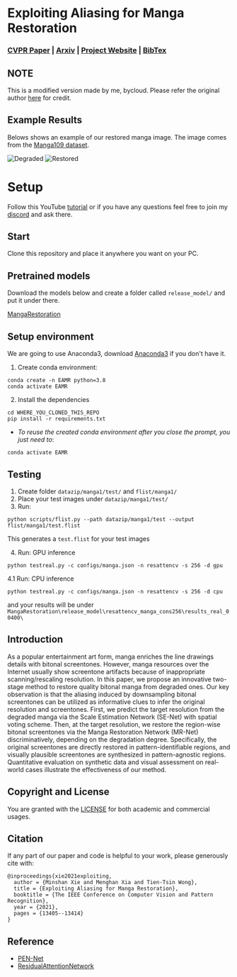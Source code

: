 # Exploiting Aliasing for Manga Restoration
### [CVPR Paper](https://openaccess.thecvf.com/content/CVPR2021/html/Xie_Exploiting_Aliasing_for_Manga_Restoration_CVPR_2021_paper.html) | [Arxiv](https://arxiv.org/abs/2105.06830) | [Project Website](http://www.cse.cuhk.edu.hk/~ttwong/papers/mangarestore/mangarestore.html) | [BibTex](#citation) 

## NOTE
This is a modified version made by me, bycloud. Please refer the original author [here](https://github.com/msxie92/MangaRestoration) for credit.
<!-- ------------------------------------------------------------------------------ -->
## Example Results 
Belows shows an example of our restored manga image. The image comes from the [Manga109 dataset](http://www.manga109.org/en/).

![Degraded](examples/Akuhamu_020.jpg)
![Restored](examples/Akuhamu_020_SR.png)
<!-- -------------------------------------------------------- -->

# Setup
Follow this YouTube [tutorial](https://youtu.be/uCTa4NUSwBs) or if you have any questions feel free to join my [discord](https://discord.gg/sE8R7e45MV) and ask there.

<!-- -------------------------------------------------------- -->
## Start
Clone this repository and place it anywhere you want on your PC.

<!-- ------------------------------------------------------------------- -->
## Pretrained models
Download the models below and create a folder called `release_model/` and put it under there.

[MangaRestoration](https://drive.google.com/file/d/1sazt7jlvfR6KEjOp9Tq2GpjMe04uRgtn/view?usp=sharing) 

<!-- -------------------------------------------------------- -->
## Setup environment
We are going to use Anaconda3, download [Anaconda3](https://www.anaconda.com/products/individual) if you don't have it.  

1. Create conda environment:
```
conda create -n EAMR python=3.8
conda activate EAMR
```
2. Install the dependencies
```
cd WHERE_YOU_CLONED_THIS_REPO
pip install -r requirements.txt
```
- *To reuse the created conda environment after you close the prompt, you just need to*:
```
conda activate EAMR
```
<!-- -------------------------------------------------------- -->
## Testing
 1. Create folder `datazip/manga1/test/` and `flist/manga1/`
 2. Place your test images under `datazip/manga1/test/`
 3. Run:
```
python scripts/flist.py --path datazip/manga1/test --output flist/manga1/test.flist
```
This generates a `test.flist` for your test images

 4. Run: GPU inference
```
python testreal.py -c configs/manga.json -n resattencv -s 256 -d gpu
```
4.1 Run: CPU inference
```
python testreal.py -c configs/manga.json -n resattencv -s 256 -d cpu
```
and your results will be under `MangaRestoration\release_model\resattencv_manga_cons256\results_real_00400\`

<!-- ------------------------------------------------------------------------------ -->
## Introduction 
As a popular entertainment art form, manga enriches the line drawings details with bitonal screentones. However, manga resources over the Internet usually show screentone artifacts because of inappropriate scanning/rescaling resolution. In this paper, we propose an innovative two-stage method to restore quality bitonal manga from degraded ones. Our key observation is that the aliasing induced by downsampling bitonal screentones can be utilized as informative clues to infer the original resolution and screentones. First, we predict the target resolution from the degraded manga via the Scale Estimation Network (SE-Net) with spatial voting scheme. Then, at the target resolution, we restore the region-wise bitonal screentones via the Manga Restoration Network (MR-Net) discriminatively, depending on the degradation degree. Specifically, the original screentones are directly restored in pattern-identifiable regions, and visually plausible screentones are synthesized in pattern-agnostic regions. Quantitative evaluation on synthetic data and visual assessment on real-world cases illustrate the effectiveness of our method.




## Copyright and License
You are granted with the [LICENSE](./LICENSE) for both academic and commercial usages.

<!-- ------------------------------------------------------------------- -->
## Citation
If any part of our paper and code is helpful to your work, please generously cite with:
```
@inproceedings{xie2021exploiting,
  author = {Minshan Xie and Menghan Xia and Tien-Tsin Wong},
  title = {Exploiting Aliasing for Manga Restoration},
  booktitle = {The IEEE Conference on Computer Vision and Pattern Recognition},
  year = {2021},
  pages = {13405--13414}
}
```

## Reference
- [PEN-Net](https://github.com/researchmm/PEN-Net-for-Inpainting)
- [ResidualAttentionNetwork](https://github.com/tengshaofeng/ResidualAttentionNetwork-pytorch)
